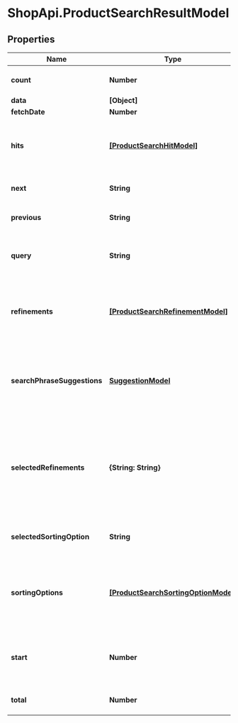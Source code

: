 # ShopApi.ProductSearchResultModel

## Properties
Name | Type | Description | Notes
------------ | ------------- | ------------- | -------------
**count** | **Number** | The number of returned documents. | [optional] 
**data** | **[Object]** |  | [optional] 
**fetchDate** | **Number** |  | [optional] 
**hits** | [**[ProductSearchHitModel]**](ProductSearchHitModel.md) | The sorted array of search hits. This array can be empty. | [optional] 
**next** | **String** | The URL of the next result page. | [optional] 
**previous** | **String** | The URL of the previous result page. | [optional] 
**query** | **String** | The query String that was searched for. | [optional] 
**refinements** | [**[ProductSearchRefinementModel]**](ProductSearchRefinementModel.md) | The sorted array of search refinements. This array can be empty. | [optional] 
**searchPhraseSuggestions** | [**SuggestionModel**](SuggestionModel.md) | The suggestion given by the system for the submitted search phrase. | [optional] 
**selectedRefinements** | **{String: String}** | A map of selected refinement attribute id/value(s) pairs. The sorting order is the same as in request URL. | [optional] 
**selectedSortingOption** | **String** | The id of the applied sorting option. | [optional] 
**sortingOptions** | [**[ProductSearchSortingOptionModel]**](ProductSearchSortingOptionModel.md) | The sorted array of search sorting options. This array can be empty. | [optional] 
**start** | **Number** | The zero-based index of the first search hit to include in the result. | [optional] 
**total** | **Number** | The total number of documents. | [optional] 


